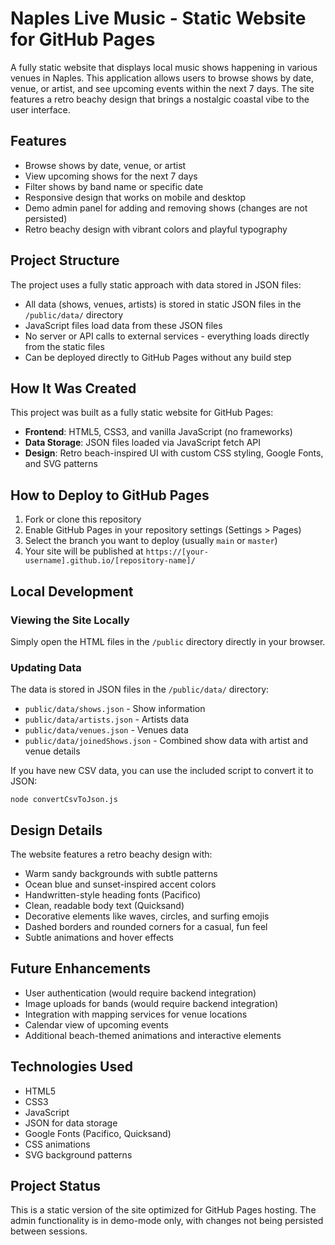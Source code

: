 # Naples Live Music - Static Website for GitHub Pages

A fully static website that displays local music shows happening in various venues in Naples. This application allows users to browse shows by date, venue, or artist, and see upcoming events within the next 7 days. The site features a retro beachy design that brings a nostalgic coastal vibe to the user interface.

## Features

- Browse shows by date, venue, or artist
- View upcoming shows for the next 7 days
- Filter shows by band name or specific date
- Responsive design that works on mobile and desktop
- Demo admin panel for adding and removing shows (changes are not persisted)
- Retro beachy design with vibrant colors and playful typography

## Project Structure

The project uses a fully static approach with data stored in JSON files:

- All data (shows, venues, artists) is stored in static JSON files in the `/public/data/` directory
- JavaScript files load data from these JSON files
- No server or API calls to external services - everything loads directly from the static files
- Can be deployed directly to GitHub Pages without any build step

## How It Was Created

This project was built as a fully static website for GitHub Pages:

- **Frontend**: HTML5, CSS3, and vanilla JavaScript (no frameworks)
- **Data Storage**: JSON files loaded via JavaScript fetch API
- **Design**: Retro beach-inspired UI with custom CSS styling, Google Fonts, and SVG patterns

## How to Deploy to GitHub Pages

1. Fork or clone this repository
2. Enable GitHub Pages in your repository settings (Settings > Pages)
3. Select the branch you want to deploy (usually `main` or `master`)
4. Your site will be published at `https://[your-username].github.io/[repository-name]/`

## Local Development

### Viewing the Site Locally

Simply open the HTML files in the `/public` directory directly in your browser.

### Updating Data

The data is stored in JSON files in the `/public/data/` directory:
   - `public/data/shows.json` - Show information
   - `public/data/artists.json` - Artists data
   - `public/data/venues.json` - Venues data
   - `public/data/joinedShows.json` - Combined show data with artist and venue details

If you have new CSV data, you can use the included script to convert it to JSON:
```
node convertCsvToJson.js
```

## Design Details

The website features a retro beachy design with:

- Warm sandy backgrounds with subtle patterns
- Ocean blue and sunset-inspired accent colors
- Handwritten-style heading fonts (Pacifico)
- Clean, readable body text (Quicksand)
- Decorative elements like waves, circles, and surfing emojis
- Dashed borders and rounded corners for a casual, fun feel
- Subtle animations and hover effects

## Future Enhancements

- User authentication (would require backend integration)
- Image uploads for bands (would require backend integration)
- Integration with mapping services for venue locations
- Calendar view of upcoming events
- Additional beach-themed animations and interactive elements

## Technologies Used

- HTML5
- CSS3
- JavaScript
- JSON for data storage
- Google Fonts (Pacifico, Quicksand)
- CSS animations
- SVG background patterns

## Project Status

This is a static version of the site optimized for GitHub Pages hosting. The admin functionality is in demo-mode only, with changes not being persisted between sessions.